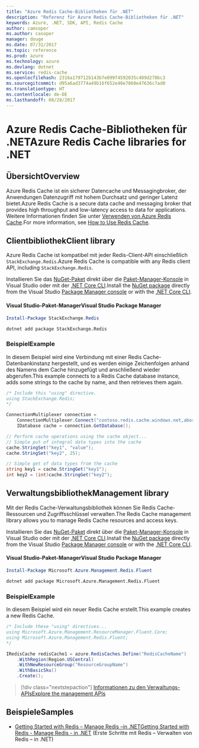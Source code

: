 ```yaml
---
title: "Azure Redis Cache-Bibliotheken für .NET"
description: "Referenz für Azure Redis Cache-Bibliotheken für .NET"
keywords: Azure, .NET, SDK, API, Redis Cache
author: camsoper
ms.author: casoper
manager: douge
ms.date: 07/31/2017
ms.topic: reference
ms.prod: azure
ms.technology: azure
ms.devlang: dotnet
ms.service: redis-cache
ms.openlocfilehash: 2316a179712b143b7e099f4592035c489d270bc3
ms.sourcegitcommit: d95a6ad3774a49b16f652e40e7860e47636c7ad0
ms.translationtype: HT
ms.contentlocale: de-DE
ms.lasthandoff: 08/28/2017
---
```

# <a name="azure-redis-cache-libraries-for-net"></a><span data-ttu-id="89362-104">Azure Redis Cache-Bibliotheken für .NET</span><span class="sxs-lookup"><span data-stu-id="89362-104">Azure Redis Cache libraries for .NET</span></span>

## <a name="overview"></a><span data-ttu-id="89362-105">Übersicht</span><span class="sxs-lookup"><span data-stu-id="89362-105">Overview</span></span>

<span data-ttu-id="89362-106">Azure Redis Cache ist ein sicherer Datencache und Messagingbroker, der Anwendungen Datenzugriff mit hohem Durchsatz und geringer Latenz bietet.</span><span class="sxs-lookup"><span data-stu-id="89362-106">Azure Redis Cache is a secure data cache and messaging broker that provides high throughput and low-latency access to data for applications.</span></span>  <span data-ttu-id="89362-107">Weitere Informationen finden Sie unter [Verwenden von Azure Redis Cache](https://docs.microsoft.com/azure/redis-cache/cache-dotnet-how-to-use-azure-redis-cache).</span><span class="sxs-lookup"><span data-stu-id="89362-107">For more information, see [How to Use Redis Cache](https://docs.microsoft.com/azure/redis-cache/cache-dotnet-how-to-use-azure-redis-cache).</span></span>

## <a name="client-library"></a><span data-ttu-id="89362-108">Clientbibliothek</span><span class="sxs-lookup"><span data-stu-id="89362-108">Client library</span></span>

<span data-ttu-id="89362-109">Azure Redis Cache ist kompatibel mit jeder Redis-Client-API einschließlich `StackExchange.Redis`.</span><span class="sxs-lookup"><span data-stu-id="89362-109">Azure Redis Cache is compatible with any Redis client API, including `StackExchange.Redis`.</span></span>

<span data-ttu-id="89362-110">Installieren Sie das [NuGet-Paket](https://www.nuget.org/packages/StackExchange.Redis) direkt über die [Paket-Manager-Konsole][PackageManager] in Visual Studio oder mit der [.NET Core CLI][DotNetCLI].</span><span class="sxs-lookup"><span data-stu-id="89362-110">Install the [NuGet package](https://www.nuget.org/packages/StackExchange.Redis) directly from the Visual Studio [Package Manager console][PackageManager] or with the [.NET Core CLI][DotNetCLI].</span></span>

#### <a name="visual-studio-package-manager"></a><span data-ttu-id="89362-111">Visual Studio-Paket-Manager</span><span class="sxs-lookup"><span data-stu-id="89362-111">Visual Studio Package Manager</span></span>

```powershell
Install-Package StackExchange.Redis
```

```bash
dotnet add package StackExchange.Redis
```

### <a name="example"></a><span data-ttu-id="89362-112">Beispiel</span><span class="sxs-lookup"><span data-stu-id="89362-112">Example</span></span>

<span data-ttu-id="89362-113">In diesem Beispiel wird eine Verbindung mit einer Redis Cache-Datenbankinstanz hergestellt, und es werden einige Zeichenfolgen anhand des Namens dem Cache hinzugefügt und anschließend wieder abgerufen.</span><span class="sxs-lookup"><span data-stu-id="89362-113">This example connects to a Redis Cache database instance, adds some strings to the cache by name, and then retrieves them again.</span></span>

```csharp
/* Include this "using" directive.
using StackExchange.Redis;
*/

ConnectionMultiplexer connection = 
    ConnectionMultiplexer.Connect("contoso.redis.cache.windows.net,abortConnect=false,ssl=true,password=...");
    IDatabase cache = connection.GetDatabase();

// Perform cache operations using the cache object...
// Simple put of integral data types into the cache
cache.StringSet("key1", "value");
cache.StringSet("key2", 25);

// Simple get of data types from the cache
string key1 = cache.StringGet("key1");
int key2 = (int)cache.StringGet("key2");
```

## <a name="management-library"></a><span data-ttu-id="89362-114">Verwaltungsbibliothek</span><span class="sxs-lookup"><span data-stu-id="89362-114">Management library</span></span>

<span data-ttu-id="89362-115">Mit der Redis Cache-Verwaltungsbibliothek können Sie Redis Cache-Ressourcen und Zugriffsschlüssel verwalten.</span><span class="sxs-lookup"><span data-stu-id="89362-115">The Redis Cache management library allows you to manage Redis Cache resources and access keys.</span></span>

<span data-ttu-id="89362-116">Installieren Sie das [NuGet-Paket](https://www.nuget.org/packages/Microsoft.Azure.Management.Redis.Fluent) direkt über die [Paket-Manager-Konsole][PackageManager] in Visual Studio oder mit der [.NET Core CLI][DotNetCLI].</span><span class="sxs-lookup"><span data-stu-id="89362-116">Install the [NuGet package](https://www.nuget.org/packages/Microsoft.Azure.Management.Redis.Fluent) directly from the Visual Studio [Package Manager console][PackageManager] or with the [.NET Core CLI][DotNetCLI].</span></span>

#### <a name="visual-studio-package-manager"></a><span data-ttu-id="89362-117">Visual Studio-Paket-Manager</span><span class="sxs-lookup"><span data-stu-id="89362-117">Visual Studio Package Manager</span></span>

```powershell
Install-Package Microsoft.Azure.Management.Redis.Fluent
```

```bash
dotnet add package Microsoft.Azure.Management.Redis.Fluent
```

### <a name="example"></a><span data-ttu-id="89362-118">Beispiel</span><span class="sxs-lookup"><span data-stu-id="89362-118">Example</span></span>

<span data-ttu-id="89362-119">In diesem Beispiel wird ein neuer Redis Cache erstellt.</span><span class="sxs-lookup"><span data-stu-id="89362-119">This example creates a new Redis Cache.</span></span>

```csharp
/* Include these "using" directives...
using Microsoft.Azure.Management.ResourceManager.Fluent.Core;
using Microsoft.Azure.Management.Redis.Fluent;
*/

IRedisCache redisCache1 = azure.RedisCaches.Define("RedisCacheName")
    .WithRegion(Region.USCentral)
    .WithNewResourceGroup("ResourceGroupName")
    .WithBasicSku()
    .Create();
```

> [!div class="nextstepaction"]
> [<span data-ttu-id="89362-120">Informationen zu den Verwaltungs-APIs</span><span class="sxs-lookup"><span data-stu-id="89362-120">Explore the management APIs</span></span>](/dotnet/api/overview/azure/rediscache/management)


## <a name="samples"></a><span data-ttu-id="89362-121">Beispiele</span><span class="sxs-lookup"><span data-stu-id="89362-121">Samples</span></span>

* [<span data-ttu-id="89362-122">Getting Started with Redis – Manage Redis –in .NET</span><span class="sxs-lookup"><span data-stu-id="89362-122">Getting Started with Redis - Manage Redis - in .NET</span></span>](https://github.com/Azure-Samples/redis-cache-dotnet-manage-cache) (Erste Schritte mit Redis – Verwalten von Redis – in .NET)

[PackageManager]: https://docs.microsoft.com/nuget/tools/package-manager-console
[DotNetCLI]: https://docs.microsoft.com/en-us/dotnet/core/tools/dotnet-add-package
